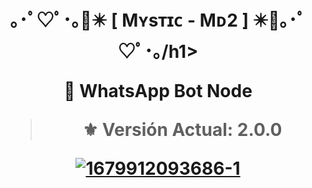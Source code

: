 <h1 align="center">｡･ﾟ♡ﾟ･｡🌹✴️ [ Mʏsᴛɪᴄ - Mᴅ2 ] ✴️🌹｡･ﾟ♡ﾟ･｡/h1>
 <p align="center">🌹 WhatsApp Bot Node
   
> ⚜️ Versión Actual: 2.0.0

   <a href="https://ibb.co/QF2mQ3X0"><img src="https://i.ibb.co/wN96gFYt/1679912093686-1.jpg" alt="1679912093686-1" border="0"></a>


